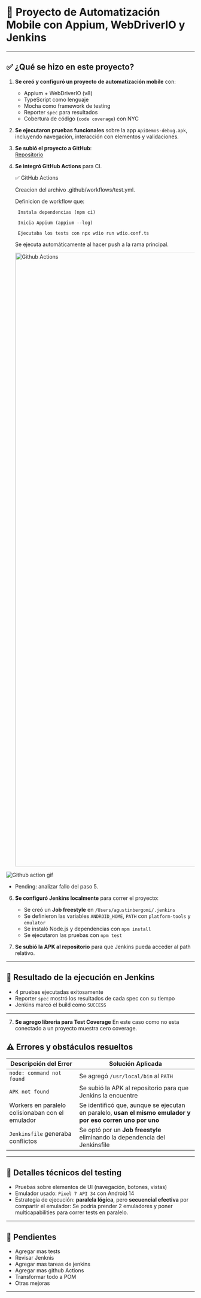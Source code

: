 # 📱 Proyecto de Automatización Mobile con Appium, WebDriverIO y Jenkins


---

## ✅ ¿Qué se hizo en este proyecto?

1. **Se creó y configuró un proyecto de automatización mobile** con:
   - Appium + WebDriverIO (v8)
   - TypeScript como lenguaje
   - Mocha como framework de testing
   - Reporter `spec`  para resultados
   - Cobertura de código (`code coverage`) con NYC

2. **Se ejecutaron pruebas funcionales** sobre la app `ApiDemos-debug.apk`, incluyendo navegación, interacción con elementos y validaciones.

3. **Se subió el proyecto a GitHub**:  
   [Repositorio](https://github.com/agustin-bergomi/appium-wdio-typescript-new)

4. **Se integró GitHub Actions** para CI.
   
    ✅ GitHub Actions

    Creacion del archivo .github/workflows/test.yml.

    Definicion de workflow que:

        Instala dependencias (npm ci)

        Inicia Appium (appium --log)

        Ejecutaba los tests con npx wdio run wdio.conf.ts

    Se ejecuta automáticamente al hacer push a la rama principal.

   <img width="1640" alt="Github Actions" src="https://github.com/user-attachments/assets/962bc38b-0875-4dbb-9b4a-03db1e0236de" />

   

![Github action gif](https://github.com/user-attachments/assets/21589020-98cb-4b3e-9266-75e214b14330)


- Pending: analizar fallo del paso 5.

6. **Se configuró Jenkins localmente** para correr el proyecto:
   - Se creó un **Job freestyle** en `/Users/agustinbergomi/.jenkins`
   - Se definieron las variables `ANDROID_HOME`, `PATH` con `platform-tools` y `emulator`
   - Se instaló Node.js y dependencias con `npm install`
   - Se ejecutaron las pruebas con `npm test`

7. **Se subió la APK al repositorio** para que Jenkins pueda acceder al path relativo.

---

## 🚀 Resultado de la ejecución en Jenkins

- 4 pruebas ejecutadas exitosamente
- Reporter `spec` mostró los resultados de cada spec con su tiempo
- Jenkins marcó el build como `SUCCESS`

---

7. **Se agrego libreria para Test Coverage**
   En este caso como no esta conectado a un proyecto muestra cero coverage.



## ⚠️ Errores y obstáculos resueltos

| Descripción del Error | Solución Aplicada |
|------------------------|-------------------|
| `node: command not found` | Se agregó `/usr/local/bin` al `PATH` |
| `APK not found` | Se subió la APK al repositorio para que Jenkins la encuentre |
| Workers en paralelo colisionaban con el emulador | Se identificó que, aunque se ejecutan en paralelo, **usan el mismo emulador y por eso corren uno por uno** |
| `Jenkinsfile` generaba conflictos | Se optó por un **Job freestyle** eliminando la dependencia del Jenkinsfile |

---

## 🧪 Detalles técnicos del testing

- Pruebas sobre elementos de UI (navegación, botones, vistas)
- Emulador usado: `Pixel 7 API 34` con Android 14
- Estrategia de ejecución: **paralela lógica**, pero **secuencial efectiva** por compartir el emulador: Se podria prender 2 emuladores y poner multicapabilities para correr tests en paralelo.

---

## 📌 Pendientes

- Agregar mas tests
- Revisar Jenknis
- Agregar mas tareas de jenkins
- Agregar mas github Actions
- Transformar todo a POM
- Otras mejoras

---
